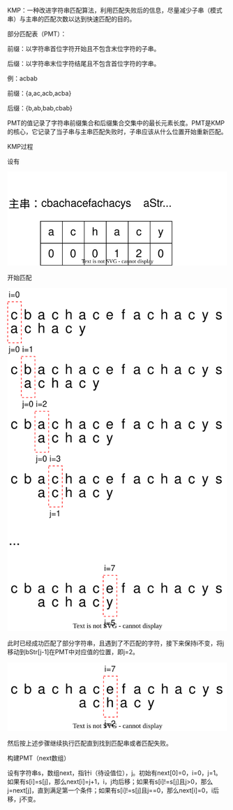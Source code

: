 KMP：一种改进字符串匹配算法，利用匹配失败后的信息，尽量减少子串（模式串）与主串的匹配次数以达到快速匹配的目的。



部分匹配表（PMT）：

前缀：以字符串首位字符开始且不包含末位字符的子串。

后缀：以字符串末位字符结尾且不包含首位字符的字串。

例：acbab

前缀：{a,ac,acb,acba}

后缀：{b,ab,bab,cbab}

PMT的值记录了字符串前缀集合和后缀集合交集中的最长元素长度。PMT是KMP的核心，它记录了当子串与主串匹配失败时，子串应该从什么位置开始重新匹配。



KMP过程

设有

![](KMP_1.svg) 

开始匹配

![](KMP_2.svg) 

此时已经成功匹配了部分字符串，且遇到了不匹配的字符，接下来保持i不变，将j移动到bStr[j-1]在PMT中对应值的位置，即j=2。

![](KMP_3.svg) 

然后按上述步骤继续执行匹配直到找到匹配串或者匹配失败。



构建PMT（next数组）

设有字符串s，数组next，指针i（待设值位），j。初始有next[0]=0，i=0，j=1。如果有s[i]=s[j]，那么next[i]=j+1，i，j均后移；如果有s[i]!=s[j]且j>0，那么j=next[j]，直到满足第一个条件；如果有s[i]!=s[j]且j==0，那么next[i]=0，i后移，j不变。